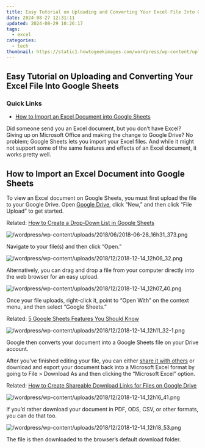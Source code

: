```yaml
---
title: Easy Tutorial on Uploading and Converting Your Excel File Into Google Sheets
date: 2024-08-27 12:31:11
updated: 2024-08-29 10:26:17
tags:
  - excel
categories:
  - tech
thumbnail: https://static1.howtogeekimages.com/wordpress/wp-content/uploads/2018/11/SheetsHeader.png
---
```


## Easy Tutorial on Uploading and Converting Your Excel File Into Google Sheets

### Quick Links

* [How to Import an Excel Document into Google Sheets](https://phone-solutions.techidaily.com/5-ways-to-restart-tecno-spark-10c-without-power-button-drfone-by-drfone-reset-android-reset-android/)

 Did someone send you an Excel document, but you don’t have Excel? Giving up on Microsoft Office and making the change to Google Drive? No problem; Google Sheets lets you import your Excel files. And while it might not support some of the same features and effects of an Excel document, it works pretty well.

##  How to Import an Excel Document into Google Sheets

 To view an Excel document on Google Sheets, you must first upload the file to your Google Drive. Open [Google Drive](https://drive.google.com/drive/my-drive), click “New,” and then click “File Upload” to get started.

Related: [How to Create a Drop-Down List in Google Sheets](https://buynow-reviews.techidaily.com/the-ultimate-guide-to-asus-chromebook-c202sa-top-pick-for-students-and-kids/) 

![/wordpress/wp-content/uploads/2018/06/2018-06-28_16h31_373.png](https://static1.howtogeekimages.com/wordpress/wp-content/uploads/2018/06/2018-06-28_16h31_373.png) 

 Navigate to your file(s) and then click “Open.”

![/wordpress/wp-content/uploads/2018/12/2018-12-14_12h06_32.png](https://static1.howtogeekimages.com/wordpress/wp-content/uploads/2018/12/2018-12-14_12h06_32.png) 

 Alternatively, you can drag and drop a file from your computer directly into the web browser for an easy upload.

![/wordpress/wp-content/uploads/2018/12/2018-12-14_12h07_40.png](https://static1.howtogeekimages.com/wordpress/wp-content/uploads/2018/12/2018-12-14_12h07_40.png) 

 Once your file uploads, right-click it, point to “Open With” on the context menu, and then select “Google Sheets.”

Related: [5 Google Sheets Features You Should Know](https://fox-boxes.techidaily.com/updated-psd-mastery-journey-unlimited-complimentary-texts/) 

![/wordpress/wp-content/uploads/2018/12/2018-12-14_12h11_32-1.png](https://static1.howtogeekimages.com/wordpress/wp-content/uploads/2018/12/2018-12-14_12h11_32-1.png) 

 Google then converts your document into a Google Sheets file on your Drive account.

 After you’ve finished editing your file, you can either [share it with others](https://screen-sharing-recording.techidaily.com/new-2024-approved-capture-and-share-the-world-in-high-definition-with-mi-11s-screenshot-capabilities/) or download and export your document back into a Microsoft Excel format by going to File > Download As and then clicking the “Microsoft Excel” option.

Related: [How to Create Shareable Download Links for Files on Google Drive](https://screen-sharing-recording.techidaily.com/new-2024-approved-capture-and-share-the-world-in-high-definition-with-mi-11s-screenshot-capabilities/) 

![/wordpress/wp-content/uploads/2018/12/2018-12-14_12h16_41.png](https://static1.howtogeekimages.com/wordpress/wp-content/uploads/2018/12/2018-12-14_12h16_41.png) 

 If you’d rather download your document in PDF, ODS, CSV, or other formats, you can do that too.

![/wordpress/wp-content/uploads/2018/12/2018-12-14_12h18_53.png](https://static1.howtogeekimages.com/wordpress/wp-content/uploads/2018/12/2018-12-14_12h18_53.png) 

 The file is then downloaded to the browser’s default download folder.

<ins class="adsbygoogle"
     style="display:block"
     data-ad-format="autorelaxed"
     data-ad-client="ca-pub-7571918770474297"
     data-ad-slot="1223367746"></ins>



<ins class="adsbygoogle"
     style="display:block"
     data-ad-client="ca-pub-7571918770474297"
     data-ad-slot="8358498916"
     data-ad-format="auto"
     data-full-width-responsive="true"></ins>

